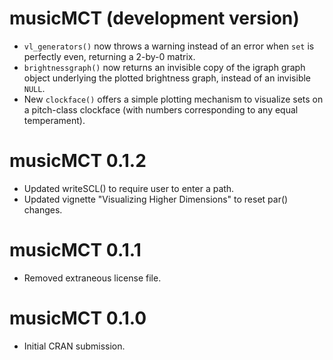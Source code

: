 # musicMCT (development version)

* `vl_generators()` now throws a warning instead of an error when `set` is 
  perfectly even, returning a 2-by-0 matrix.
* `brightnessgraph()` now returns an invisible copy of the igraph graph object
  underlying the plotted brightness graph, instead of an invisible `NULL`.
* New `clockface()` offers a simple plotting mechanism to visualize sets on
  a pitch-class clockface (with numbers corresponding to any equal temperament).

# musicMCT 0.1.2

* Updated writeSCL() to require user to enter a path.
* Updated vignette "Visualizing Higher Dimensions" to reset par() changes.

# musicMCT 0.1.1

* Removed extraneous license file.

# musicMCT 0.1.0

* Initial CRAN submission.
